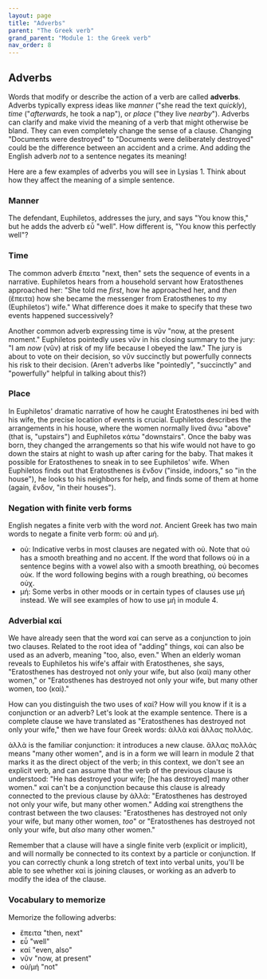 ```yaml
---
layout: page
title: "Adverbs"
parent: "The Greek verb"
grand_parent: "Module 1: the Greek verb"
nav_order: 8
---
```


## Adverbs

Words that modify or describe the action of a verb are called **adverbs**.  Adverbs typically express ideas like *manner* ("she read the text *quickly*), *time* ("*afterwards*, he took a nap"), or *place* ("they live *nearby*"). Adverbs can clarify and make vivid the meaning of a verb that might otherwise be bland.   They can even completely change the sense of a clause.  Changing "Documents were destroyed" to "Documents were deliberately destroyed" could be the difference between an accident and a crime. And adding the English adverb *not* to a sentence negates its meaning!

Here are a few examples of adverbs you will see in Lysias 1.  Think about how they affect the meaning of a simple sentence.

### Manner

The defendant, Euphiletos, addresses the jury, and says "You know this," but he adds the adverb εὖ "well".  How different is, "You know this perfectly well"?

### Time

The common adverb ἔπειτα "next, then" sets the sequence of events in a narrative. Euphiletos hears from a household servant how Eratosthenes approached her: "She told me *first*, how he approached her, and  *then* (ἔπειτα) how she became the messenger from Eratosthenes to my (Euphiletos') wife."  What difference does it make to specify that these two events happened successively?

Another common adverb expressing time is νῦν "now, at the present moment."  Euphiletos pointedly  uses νῦν in his closing summary to the jury: "I am *now* (νῦν) at risk of my life because I obeyed the law."  The jury is about to vote on their decision, so νῦν succinctly but powerfully connects his risk to their decision. (Aren't adverbs like "pointedly", "succinctly" and "powerfully" helpful in talking about this?)


### Place

In Euphiletos' dramatic narrative of how he caught Eratosthenes ini bed with his wife, the precise location of events is crucial.  Euphiletos describes the arrangements in his house, where the women normally lived ἄνω "above" (that is, "upstairs") and Euphiletos κάτω "downstairs".  Once the baby was born, they changed the arrangements so that his wife would not have to go down the stairs at night to wash up after caring for the baby.  That makes it possible for Eratosthenes to sneak in to see Euphiletos' wife.  When Euphiletos finds out that Eratosthenes is  ἔνδον ("inside, indoors," so "in the house"), he looks to his neighbors for help, and finds some of them at home (again, ἔνδον, "in their houses").


### Negation with finite verb forms

English negates a finite verb with the word *not*. Ancient Greek has two main words to negate a finite verb form: οὐ and μή. 

- οὐ: Indicative verbs in most clauses are negated with οὐ. Note that οὐ has a smooth breathing and no accent. If the word that follows οὐ in a sentence begins with a vowel also with a smooth breathing, οὐ becomes οὐκ. If the word following begins with a rough breathing, οὐ becomes οὐχ. 
- μή: Some verbs in other moods or in certain types of clauses use μή instead. We will see examples of how to use μή  in module 4. 

### Adverbial καί

We have already seen that the word καί can serve as a conjunction to join two clauses.  Related to the root idea of "adding" things, καί can also be used as an adverb, meaning "too, also, even."  When an elderly woman reveals to Euphiletos his wife's affair with Eratosthenes, she says, "Eratosthenes has destroyed not only your wife, but also (καὶ) many other women," or "Eratosthenes has destroyed not only your wife, but many other women, too (καὶ)."

How can you distinguish the two uses of καί?  How will you know if it is a conjunction or an adverb?  Let's look at the example sentence.  There is a complete clause we have translated as "Eratosthenes has destroyed not only your wife," then we have four Greek words:  ἀλλὰ καὶ ἄλλας πολλάς.

ἀλλὰ is the familiar conjunction: it introduces a new clause.  ἄλλας πολλάς means "many other women", and is in a form we will learn in module 2 that marks it as the direct object of the verb;  in this context, we don't see an explicit verb, and can assume that the verb of the previous clause is understood:  "He has destroyed your wife; [he has destroyed] many other women."  καὶ can't be a conjunction because this clause is already connected to the previous clause by ἀλλὰ: "Eratosthenes has destroyed not only your wife, but many other women." Adding καί strengthens the contrast between the two clauses: "Eratosthenes has destroyed not only your wife, but many other women, *too*"  or "Eratosthenes has destroyed not only your wife, but *also* many other women." 

Remember that a clause will have a single finite verb (explicit or implicit), and will normally be connected to its context by a particle or conjunction.  If you can correctly chunk a long stretch of text into verbal units, you'll be able to see whether καί is joining clauses, or working as an adverb to modify the idea of the clause.

### Vocabulary to memorize

Memorize the following adverbs:

- ἔπειτα "then, next"
- εὖ "well"
- καί "even, also"
- νῦν "now, at present"
- οὐ/μή "not"
